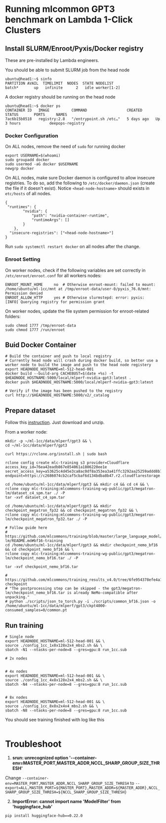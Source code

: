 # Running mlcommon GPT3 benchmark on Lambda 1-Click Clusters

## Install SLURM/Enroot/Pyxis/Docker registry
These are pre-installed by Lambda engineers. 

You should be able to submit SLURM job from the head node
```
ubuntu@head1:~$ sinfo
PARTITION AVAIL  TIMELIMIT  NODES  STATE NODELIST
batch*       up   infinite      2   idle worker[1-2]
```

A docker registry should be running on the head node
```
ubuntu@head1:~$ docker ps
CONTAINER ID   IMAGE          COMMAND                  CREATED      STATUS       PORTS     NAMES
7ac6b15b8518   registry:2.8   "/entrypoint.sh /etc…"   5 days ago   Up 3 hours             deepops-registry
``` 

### Docker Configuration

On ALL nodes, remove the need of `sudo` for running docker
```
export USERNAME=$(whoami)
sudo groupadd docker
sudo usermod -aG docker $USERNAME
newgrp docker
```

On ALL nodes, make sure Docker daemon is configured to allow insecure registries. To do so, add the following to `/etc/docker/daemon.json` (create the file if it doesn't exist). Notice `<head-node-hostname>` should exists in `etc/hosts` of all nodes.  

```
{
 "runtimes": {
        "nvidia": {
            "path": "nvidia-container-runtime",
            "runtimeArgs": []
        }
    },
  "insecure-registries": ["<head-node-hostname>"]
}
```

Run `sudo systemctl restart docker` on all nodes after the change.

### Enroot Setting
On worker nodes, check if the following variables are set correctly in `/etc/enroot/enroot.conf` for all workers nodes:
```
ENROOT_MOUNT_HOME     no  # Otherwise enroot-mount: failed to mount: /home/ubuntu/ml-1cc/mnt at /tmp/enroot-data/user-0/pyxis_76.0/mnt: Permission denied
ENROOT_ALLOW_HTTP     yes # Otherwise slurmstepd: error: pyxis:     [INFO] Querying registry for permission grant
```

On worker nodes, update the file system permission for enroot-related folders: 
```
sudo chmod 1777 /tmp/enroot-data
sudo chmod 1777 /run/enroot
```

## Buid Docker Container

```
# Build the container and push to local registry
# Currently head node will crash during docker build, so better use a worker node to build the image and push to the head node registery
export HEADNODE_HOSTNAME=ml-512-head-001
docker build --build-arg CACHEBUST=$(date +%s) -t $HEADNODE_HOSTNAME:5000/local/mlperf-nvidia-gpt3:latest .
docker push $HEADNODE_HOSTNAME:5000/local/mlperf-nvidia-gpt3:latest

# Verify if the image has been pushed to the registry
curl http://$HEADNODE_HOSTNAME:5000/v2/_catalog
```

## Prepare dataset

Follow this [instruction](https://github.com/mlcommons/training/blob/master/large_language_model/megatron-lm/README.md#s3-artifacts-download). Just download and unzip.

From a worker node:
```
mkdir -p ~/ml-1cc/data/mlperf/gpt3 && \
cd ~/ml-1cc/data/mlperf/gpt3

curl https://rclone.org/install.sh | sudo bash

rclone config create mlc-training s3 provider=Cloudflare access_key_id=76ea42eadb867e854061a1806220ee1e secret_access_key=a53625c4d45e3ca8ac0df8a353ea3a41ffc3292aa25259addd8b7dc5a6ce2936 endpoint=https://c2686074cb2caf5cbaf6d134bdba8b47.r2.cloudflarestorage.com

cd /home/ubuntu/ml-1cc/data/mlperf/gpt3 && mkdir c4 && cd c4 && \
rclone copy mlc-training:mlcommons-training-wg-public/gpt3/megatron-lm/dataset_c4_spm.tar ./ -P
tar -xvf dataset_c4_spm.tar

cd /home/ubuntu/ml-1cc/data/mlperf/gpt3 && mkdir checkpoint_megatron_fp32 && cd checkpoint_megatron_fp32 && \
rclone copy mlc-training:mlcommons-training-wg-public/gpt3/megatron-lm/checkpoint_megatron_fp32.tar ./ -P

# Follow guide here
# https://github.com/mlcommons/training/blob/master/large_language_model/megatron-lm/README.md#bf16-training
cd /home/ubuntu/ml-1cc/data/mlperf/gpt3 && mkdir checkpoint_nemo_bf16 && cd checkpoint_nemo_bf16 && \
rclone copy mlc-training:mlcommons-training-wg-public/gpt3/megatron-lm/checkpoint_nemo_bf16.tar ./ -P

tar -xvf checkpoint_nemo_bf16.tar

# https://github.com/mlcommons/training_results_v4.0/tree/6fe954378efe4a1a1bd665550b18ff8f26018def/NVIDIA/benchmarks/gpt3/implementations/nemo#model-checkpoint
# "The postprocessing step can be skipped - the gpt3/megatron-lm/checkpoint_nemo_bf16.tar is already NeMo-compatible after unpacking."
# python ./scripts/json_to_torch.py -i ./scripts/common_bf16.json -o /home/ubuntu/ml-1cc/data/mlperf/gpt3/ckpt4000-consumed_samples=0/common.pt

```

## Run training

```
# Single node
export HEADNODE_HOSTNAME=ml-512-head-001 && \
source ./config_1cc_1x8x128x2x4_mbs2.sh && \
sbatch -N1 --ntasks-per-node=8 --gres=gpu:8 run_1cc.sub

# 2x nodes


# 4x nodes
export HEADNODE_HOSTNAME=ml-512-head-001 && \
source ./config_1cc_4x8x128x2x4_mbs2.sh && \
sbatch -N4 --ntasks-per-node=8 --gres=gpu:8 run_1cc.sub


# 8x nodes
export HEADNODE_HOSTNAME=ml-512-head-001 && \
source ./config_1cc_8x8x2x4x4_mbs2.sh && \
sbatch -N8 --ntasks-per-node=8 --gres=gpu:8 run_1cc.sub
```

You should see training finished with log like this
```
```

# Troubleshoot

1. __srun: unrecognized option '--container-env=MASTER_PORT,MASTER_ADDR,NCCL_SHARP_GROUP_SIZE_THRESH'__

Change `--container-env=MASTER_PORT,MASTER_ADDR,NCCL_SHARP_GROUP_SIZE_THRESH` to `--export=ALL,MASTER_PORT=${MASTER_PORT},MASTER_ADDR=${MASTER_ADDR},NCCL_SHARP_GROUP_SIZE_THRESH=${NCCL_SHARP_GROUP_SIZE_THRESH}`


2. __ImportError: cannot import name 'ModelFilter' from 'huggingface_hub'__

```
pip install huggingface-hub==0.22.0
```